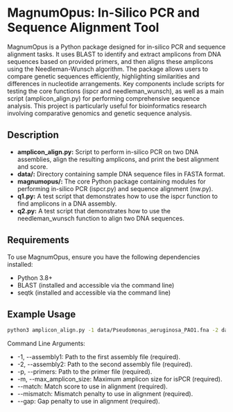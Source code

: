# MagnumOpus: In-Silico PCR and Sequence Alignment Tool

MagnumOpus is a Python package designed for in-silico PCR and sequence alignment tasks. It uses BLAST to identify and extract amplicons from DNA sequences based on provided primers, and then aligns these amplicons using the Needleman-Wunsch algorithm. The package allows users to compare genetic sequences efficiently, highlighting similarities and differences in nucleotide arrangements. Key components include scripts for testing the core functions (ispcr and needleman_wunsch), as well as a main script (amplicon_align.py) for performing comprehensive sequence analysis. This project is particularly useful for bioinformatics research involving comparative genomics and genetic sequence analysis.

## Description
- **amplicon_align.py:** Script to perform in-silico PCR on two DNA assemblies, align the resulting amplicons, and print the best alignment and score.
- **data/:** Directory containing sample DNA sequence files in FASTA format.
- **magnumopus/:** The core Python package containing modules for performing in-silico PCR (ispcr.py) and sequence alignment (nw.py).
- **q1.py:** A test script that demonstrates how to use the ispcr function to find amplicons in a DNA assembly.
- **q2.py:** A test script that demonstrates how to use the needleman_wunsch function to align two DNA sequences.

## Requirements
To use MagnumOpus, ensure you have the following dependencies installed:

- Python 3.8+
- BLAST (installed and accessible via the command line)
- seqtk (installed and accessible via the command line)

## Example Usage
```sh
python3 amplicon_align.py -1 data/Pseudomonas_aeruginosa_PAO1.fna -2 data/Pseudomonas_protegens_CHA0.fna -p data/rpoD.fna -m 2000 --match 1 --mismatch -1 --gap -1
```

Command Line Arguments:
- -1, --assembly1: Path to the first assembly file (required).
- -2, --assembly2: Path to the second assembly file (required).
- -p, --primers: Path to the primer file (required).
- -m, --max_amplicon_size: Maximum amplicon size for isPCR (required).
- --match: Match score to use in alignment (required).
- --mismatch: Mismatch penalty to use in alignment (required).
- --gap: Gap penalty to use in alignment (required).
